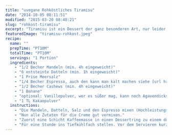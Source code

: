 ```yaml
---
title: "uvegane Rohköstliches Tiramisu"
date: "2014-10-05 08:11:51"
modified: "2015-03-20 08:48:21"
slug: "rohkost-tiramisu"
excerpt: "Tiramisu ist ein Dessert der ganz besonderen Art, nur leider weit entfernt von vegan & gesund. Das kann man ändern!"
featuredImage: "tiramisu-rohkost.jpeg"
recipe:
  name: ""
  prepTime: "PT10M"
  totalTime: "PT10M"
  servings: "1 Portion"
  ingredients:
    - "1/2 Becher Mandeln (min. 4h eingeweicht)"
    - "6 entsteinte Datteln (min. 1h eingeweicht)"
    - "1 Prise Meersalz"
    - "1/4 Becher Espresso, auch den kann man kalt machen siehe [url href=\"http://www.trashisfortossers.com/2013/06/cold-brewed-iced-coffee.html\" target=\"_blank\"]hier[/url]"
    - "1/2 Becher Cashews (min. 4h eingeweicht)"
    - "1 Banane"
    - "optional: Vanillepulver, wer es süßer mag, kann noch Agavendicksaft dazugeben"
    - "1 TL Kakaopulver"
  instructions:
    - "Die Mandeln, Datteln, Salz und den Espresso mixen (Hochleistungsmixer mit Stößel, Stabmixer oder Küchenmaschine mit Messereinsatz funktionieren gleichermaßen). Die Masse sollte noch leicht stückig sein."
    - "Nun alle Zutaten für die Creme gut vermixen."
    - "Zuerst eine Schicht Kaffeemasse in einen Dessertring zu einem dünnen Boden drücken, die Hälfte der Creme darauf geben usw."
    - "Für eine Stunde ins Tiefkühlfach stellen. Vor dem Servieren kurz antauen lassen und mit dem Kakao bestreuen."
---
```



